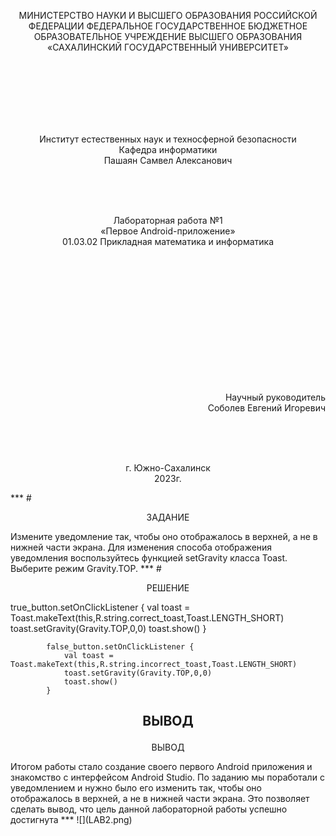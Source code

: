 <p align = "center">МИНИСТЕРСТВО НАУКИ И ВЫСШЕГО ОБРАЗОВАНИЯ
РОССИЙСКОЙ ФЕДЕРАЦИИ
ФЕДЕРАЛЬНОЕ ГОСУДАРСТВЕННОЕ БЮДЖЕТНОЕ
ОБРАЗОВАТЕЛЬНОЕ УЧРЕЖДЕНИЕ ВЫСШЕГО ОБРАЗОВАНИЯ
«САХАЛИНСКИЙ ГОСУДАРСТВЕННЫЙ УНИВЕРСИТЕТ»</p>
<br><br><br><br><br><br>
<p align = "center"> Институт естественных наук и техносферной безопасности <br> Кафедра информатики <br> Пашаян Самвел Алексанович </p>
<br><br><br>
<p align = "center"> Лабораторная работа №1 <br> «Первое Android-приложение» <br>01.03.02 Прикладная математика и информатика</p>
<br><br><br><br><br><br><br><br><br><br><br><br>
<p align = "right"> Научный руководитель <br>
Соболев Евгений Игоревич</p>
<br><br><br>
<p align = "center"> г. Южно-Сахалинск <br> 2023г.</p>
***
# <p align = "center"> ЗАДАНИЕ </p>
Измените уведомление так, чтобы оно отображалось в верхней, а не в нижней части экрана. Для изменения способа отображения уведомления воспользуйтесь функцией setGravity класса Toast. Выберите режим Gravity.TOP. 
***
# <p align = "center"> РЕШЕНИЕ </p>
            true_button.setOnClickListener {
                val toast = Toast.makeText(this,R.string.correct_toast,Toast.LENGTH_SHORT)
                toast.setGravity(Gravity.TOP,0,0)
                toast.show()
            }

            false_button.setOnClickListener {
                val toast = Toast.makeText(this,R.string.incorrect_toast,Toast.LENGTH_SHORT)
                toast.setGravity(Gravity.TOP,0,0)
                toast.show()
            }
## <p align = "center"> ВЫВОД </p>      
<p align = "center" > ВЫВОД </p>
Итогом работы стало создание своего первого Android приложения и знакомство с интерфейсом Android Studio. По заданию мы поработали с уведомлением и нужно было его изменить так, чтобы оно отображалось в верхней, а не в нижней части экрана. Это позволяет сделать вывод, что цель данной лабораторной работы успешно достигнута
***  
![](LAB2.png)
 